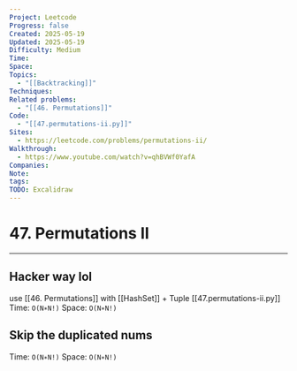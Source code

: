 ```yaml
---
Project: Leetcode
Progress: false
Created: 2025-05-19
Updated: 2025-05-19
Difficulty: Medium
Time: 
Space: 
Topics:
  - "[[Backtracking]]"
Techniques: 
Related problems:
  - "[[46. Permutations]]"
Code:
  - "[[47.permutations-ii.py]]"
Sites:
  - https://leetcode.com/problems/permutations-ii/
Walkthrough:
  - https://www.youtube.com/watch?v=qhBVWf0YafA
Companies: 
Note: 
tags: 
TODO: Excalidraw
---
```

# 47. Permutations II
---
## Hacker way lol
use [[46. Permutations]] with [[HashSet]] + Tuple
[[47.permutations-ii.py]]
Time: `O(N∗N!)`
Space: `O(N∗N!)`


## Skip the duplicated nums

Time: `O(N∗N!)`
Space: `O(N∗N!)`